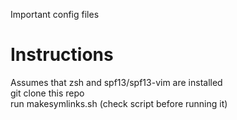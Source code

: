 Important config files

Instructions
============
Assumes that zsh and spf13/spf13-vim are installed  
git clone this repo  
run makesymlinks.sh (check script before running it)  



